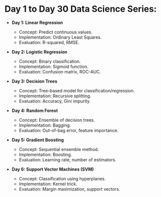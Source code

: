 # **Day 1 to Day 30 Data Science Series:**

- **Day 1: Linear Regression**
  - Concept: Predict continuous values.
  - Implementation: Ordinary Least Squares.
  - Evaluation: R-squared, RMSE.
 
- **Day 2: Logistic Regression**
  - Concept: Binary classification.
  - Implementation: Sigmoid function.
  - Evaluation: Confusion matrix, ROC-AUC.

- **Day 3: Decision Trees**
  - Concept: Tree-based model for classification/regression.
  -  Implementation: Recursive splitting.
  - Evaluation: Accuracy, Gini impurity.
 
- **Day 4: Random Forest**
  - Concept: Ensemble of decision trees.
  - Implementation: Bagging.
  - Evaluation: Out-of-bag error, feature importance.
 
- **Day 5: Gradient Boosting**
  - Concept: Sequential ensemble method.
  - Implementation: Boosting.
  - Evaluation: Learning rate, number of estimators.

- **Day 6: Support Vector Machines (SVM)**
  - Concept: Classification using hyperplanes.
  - Implementation: Kernel trick.
  - Evaluation: Margin maximization, support vectors.
